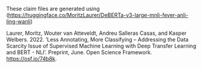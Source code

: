 These claim files are generated using (https://huggingface.co/MoritzLaurer/DeBERTa-v3-large-mnli-fever-anli-ling-wanli)

Laurer, Moritz, Wouter van Atteveldt, Andreu Salleras Casas, and Kasper Welbers. 2022. ‘Less Annotating, More Classifying – Addressing the Data Scarcity Issue of Supervised Machine Learning with Deep Transfer Learning and BERT - NLI’. Preprint, June. Open Science Framework. https://osf.io/74b8k.